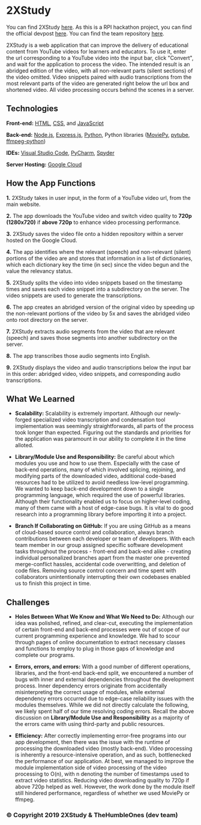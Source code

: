 # 2XStudy
You can find 2XStudy [here](https://two-x-study.herokuapp.com/index.html). As this is a RPI hackathon project, you can find the official devpost [here](https://devpost.com/software/2xstudy-yhl6w0). You can find the team repository [here](https://github.com/Gavin-Song/2XStudy). 

2XStudy is a web application that can improve the delivery of educational content from YouTube videos for learners and educators. To use it, enter the url corresponding to a YouTube video into the input bar, click "Convert", and wait for the application to process the video. The intended result is an abridged edition of the video, with all non-relevant parts (silent sections) of the video omitted. Video snippets paired with audio transcriptions from the most relevant parts of the video are generated right below the url box and shortened video. All video processing occurs behind the scenes in a server. 

## Technologies
**Front-end:** [HTML](https://developer.mozilla.org/en-US/docs/Web/HTML), [CSS](https://developer.mozilla.org/en-US/docs/Web/CSS), and [JavaScript](https://developer.mozilla.org/en-US/docs/Web/JavaScript/) 

**Back-end:** [Node.js](https://nodejs.org/en/), [Express.js](https://expressjs.com/), [Python](https://www.python.org/), Python libraries ([MoviePy](https://zulko.github.io/moviepy/), [pytube](https://github.com/nficano/pytube), [ffmpeg-python](https://pypi.org/project/ffmpeg-python/))

**IDEs:** [Visual Studio Code](https://code.visualstudio.com/), [PyCharm](https://www.jetbrains.com/pycharm/), [Spyder](https://www.spyder-ide.org/)

**Server Hosting:** [Google Cloud](https://cloud.google.com/)

## How the App Functions
**1.** 2XStudy takes in user input, in the form of a YouTube video url, from the main website.

**2.** The app downloads the YouTube video and switch video quality to **720p (1280x720)** if **above 720p** to enhance video processing performance.

**3.** 2XStudy saves the video file onto a hidden repository within a server hosted on the Google Cloud. 

**4.** The app identifies where the relevant (speech) and non-relevant (silent) portions of the video are and stores that information in a list of dictionaries, which each dictionary key the time (in sec) since the video begun and the value the relevancy status.

**5.** 2XStudy splits the video into video snippets based on the timestamp times and saves each video snippet into a subdirectory on the server. The video snippets are used to generate the transcriptions.

**6.** The app creates an abridged version of the original video by speeding up the non-relevant portions of the video by 5x and saves the abridged video onto root directory on the server.

**7.** 2XStudy extracts audio segments from the video that are relevant (speech) and saves those segments into another subdirectory on the server.

**8.** The app transcribes those audio segments into English. 

**9.** 2XStudy displays the video and audio transcriptions below the input bar in this order: abridged video, video snippets, and corresponding audio transcriptions.

## What We Learned
* **Scalability:** Scalability is extremely important. Although our newly-forged specialized video transcription and condensation tool implementation was seemingly straightforwards, all parts of the process took longer than expected. Figuring out the standards and priorities for the application was paramount in our ability to complete it in the time alloted.

* **Library/Module Use and Responsibility:** Be careful about which modules you use and how to use them. Especially with the case of back-end operations, many of which involved splicing, rejoining, and modifying parts of the downloaded video, additional code-based resources had to be utilized to avoid needless low-level programming. We wanted to keep back-end development down to a single programming language, which required the use of powerful libraries. Although their functionality enabled us to focus on higher-level coding, many of them came with a host of edge-case bugs. It is vital to do good research into a programming library before importing it into a project.

* **Branch If Collaborating on GitHub:** If you are using GitHub as a means of cloud-based source control and collaboration, always branch contributions between each developer or team of developers. With each team member in our group assigned specific software development tasks throughout the process - front-end and back-end alike - creating individual personalized branches apart from the master one prevented merge-conflict hassles, accidental code overwritting, and deletion of code files. Removing source control concern and time spent with collaborators unintentionally interrupting their own codebases enabled us to finish this project in time. 

## Challenges
* **Holes Between What We Know and What We Need to Do:** Although our idea was polished, refined, and clear-cut, executing the implementation of certain front-end and back-end processes were out of scope of our current programming experience and knowledge. We had to scour through pages of online documentation to extract necessary classes and functions to employ to plug in those gaps of knowledge and complete our programs.

* **Errors, errors, and errors:** With a good number of different operations, libraries, and the front-end back-end split, we encountered a number of bugs with inner and external dependencies throughout the development process. Inner dependency errors originate from accidentally misinterpreting the correct usage of modules, while external dependency errors occurred due to edge-case reliability issues with the modules themselves. While we did not directly calculate the following, we likely spent half of our time resolving coding errors. Recall the above discussion on **Library/Module Use and Responsibility** as a majority of the errors came with using third-party and public resources.

* **Efficiency:** After correctly implementing error-free programs into our app development, then there was the issue with the runtime of processing the downloaded video (mostly back-end). Video processing is inherently a resource-intensive operation, and as such, bottlenecked the performance of our application. At best, we managed to improve the module implementation side of video processing of the video processing to O(n), with n denoting the number of timestamps used to extract video statistics. Reducing video downloading quality to 720p if above 720p helped as well. However, the work done by the module itself still hindered performance, regardless of whether we used MoviePy or ffmpeg.

### © Copyright 2019 2XStudy & TheHumbleOnes (dev team)
